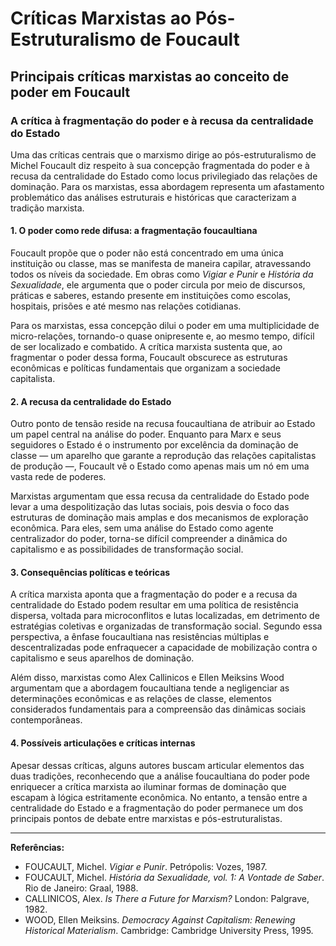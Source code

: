 
# Críticas Marxistas ao Pós-Estruturalismo de Foucault

## Principais críticas marxistas ao conceito de poder em Foucault

### A crítica à fragmentação do poder e à recusa da centralidade do Estado

Uma das críticas centrais que o marxismo dirige ao pós-estruturalismo de Michel Foucault diz respeito à sua concepção fragmentada do poder e à recusa da centralidade do Estado como locus privilegiado das relações de dominação. Para os marxistas, essa abordagem representa um afastamento problemático das análises estruturais e históricas que caracterizam a tradição marxista.

#### 1. O poder como rede difusa: a fragmentação foucaultiana

Foucault propõe que o poder não está concentrado em uma única instituição ou classe, mas se manifesta de maneira capilar, atravessando todos os níveis da sociedade. Em obras como *Vigiar e Punir* e *História da Sexualidade*, ele argumenta que o poder circula por meio de discursos, práticas e saberes, estando presente em instituições como escolas, hospitais, prisões e até mesmo nas relações cotidianas.

Para os marxistas, essa concepção dilui o poder em uma multiplicidade de micro-relações, tornando-o quase onipresente e, ao mesmo tempo, difícil de ser localizado e combatido. A crítica marxista sustenta que, ao fragmentar o poder dessa forma, Foucault obscurece as estruturas econômicas e políticas fundamentais que organizam a sociedade capitalista.

#### 2. A recusa da centralidade do Estado

Outro ponto de tensão reside na recusa foucaultiana de atribuir ao Estado um papel central na análise do poder. Enquanto para Marx e seus seguidores o Estado é o instrumento por excelência da dominação de classe — um aparelho que garante a reprodução das relações capitalistas de produção —, Foucault vê o Estado como apenas mais um nó em uma vasta rede de poderes.

Marxistas argumentam que essa recusa da centralidade do Estado pode levar a uma despolitização das lutas sociais, pois desvia o foco das estruturas de dominação mais amplas e dos mecanismos de exploração econômica. Para eles, sem uma análise do Estado como agente centralizador do poder, torna-se difícil compreender a dinâmica do capitalismo e as possibilidades de transformação social.

#### 3. Consequências políticas e teóricas

A crítica marxista aponta que a fragmentação do poder e a recusa da centralidade do Estado podem resultar em uma política de resistência dispersa, voltada para microconflitos e lutas localizadas, em detrimento de estratégias coletivas e organizadas de transformação social. Segundo essa perspectiva, a ênfase foucaultiana nas resistências múltiplas e descentralizadas pode enfraquecer a capacidade de mobilização contra o capitalismo e seus aparelhos de dominação.

Além disso, marxistas como Alex Callinicos e Ellen Meiksins Wood argumentam que a abordagem foucaultiana tende a negligenciar as determinações econômicas e as relações de classe, elementos considerados fundamentais para a compreensão das dinâmicas sociais contemporâneas.

#### 4. Possíveis articulações e críticas internas

Apesar dessas críticas, alguns autores buscam articular elementos das duas tradições, reconhecendo que a análise foucaultiana do poder pode enriquecer a crítica marxista ao iluminar formas de dominação que escapam à lógica estritamente econômica. No entanto, a tensão entre a centralidade do Estado e a fragmentação do poder permanece um dos principais pontos de debate entre marxistas e pós-estruturalistas.

___

**Referências:**

- FOUCAULT, Michel. *Vigiar e Punir*. Petrópolis: Vozes, 1987.
- FOUCAULT, Michel. *História da Sexualidade, vol. 1: A Vontade de Saber*. Rio de Janeiro: Graal, 1988.
- CALLINICOS, Alex. *Is There a Future for Marxism?* London: Palgrave, 1982.
- WOOD, Ellen Meiksins. *Democracy Against Capitalism: Renewing Historical Materialism*. Cambridge: Cambridge University Press, 1995.
```
